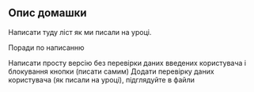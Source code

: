 ## Опис домашки

Написати туду ліст як ми писали на уроці.

Поради по написанню

Написати просту версію без перевірки даних введених користувача і блокування кнопки (писати самим)
Додати перевірку даних користувача (як писали на уроці), підглядуйте в файли 